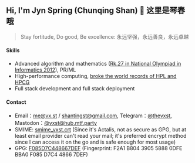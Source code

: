 ## Hi, I'm Jyn Spring (Chunqing Shan) 👋 这里是琴春哦

> Stay fortitude, Do good, Be excellence: 永远坚强，永远善良，永远卓越

#### Skills

* Advanced algorithm and mathematics
([Rk.27 in National Olympiad in Informatics 2012](https://bytew.net/OIer/?query=UID4470)), PR/ML
* High-performance computing, [broke the world records of HPL and HPCG](https://www.hpcwire.com/2016/04/20/asc16-zhejiang-university-sets-new-student-cluster-linpack-record)
* Full stack development and full stack deployment

#### Contact

* Email：me@vx.st / shantingst@gmail.com, Telegram：[@thevxst](https://t.me/thevxst), Mastodon：[@vxst@hub.mtf.party](https://hub.mtf.party/@vxst)
* SMIME: [smime_vxst.crt](https://raw.githubusercontent.com/vxst/vxst/main/smime_vxst.crt) (Since it's Actalis, not as secure as GPG, but at least email provider can't read your mail; it's preferred encrypt method since I can access it on the go and is safe enough for most usage)
* GPG: [F085D7C448667DEF](https://raw.githubusercontent.com/vxst/vxst/main/48667DEF.asc) (Fingerprint: F2A1 B804 3905 5888 0DFE  BBA0 F085 D7C4 4866 7DEF)
